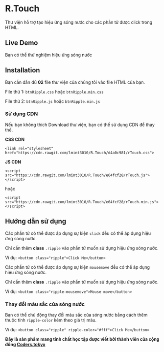 # R.Touch
Thư viện hỗ trợ tạo hiệu ứng sóng nước cho các phần tử được click trong HTML. 


## Live Demo
Bạn có thể thử nghiệm hiệu ứng sóng nước 

## Installation
Bạn cần dẫn đủ **02** file thư viện của chúng tôi vào file HTML của bạn.

File thứ 1: `btnRipple.css` hoặc `btnRipple.min.css`

File thứ 2: `btnRipple.js` hoặc `btnRipple.min.js`

### Sử dụng CDN
Nếu bạn không thích Download thư viện, bạn có thể sử dụng CDN để thay thế.

**CSS CDN**

`<link rel="stylesheet" href="https://cdn.rawgit.com/lmint3010/R.Touch/d4a0c981/rTouch.css">`

**JS CDN**

`<script src="https://cdn.rawgit.com/lmint3010/R.Touch/e64fcf28/rTouch.js"></script>`

hoặc

`<script src="https://cdn.rawgit.com/lmint3010/R.Touch/e64fcf28/rTouch.min.js"></script>`

## Hướng dẫn sử dụng
Các phần tử có thể được áp dụng sự kiện `click` đều có thể áp dụng hiệu ứng sóng nước.

Chỉ cần thêm **class** `.ripple` vào phần tử muốn sử dụng hiệu ứng sóng nước.

Ví dụ: `<button class="ripple">Click Me</button>`

Các phần tử có thể được áp dụng sự kiện `mousemove` đều có thể áp dụng hiệu ứng sóng nước.

Chỉ cần thêm **class** `.ripple` vào phần tử muốn sử dụng hiệu ứng sóng nước.

Ví dụ: `<button class="ripple-mousemove">Mouse move</button>`

### Thay đổi màu sắc của sóng nước

Bạn có thể chủ động thay đổi màu sắc của sóng nước bằng cách thêm thuộc tính `ripple-color` kèm theo giá trị màu.

Ví dụ: `<button class="ripple" ripple-color="#fff">Click Me</button>`

**Đây là sản phẩm mang tính chất học tập được viết bởi thành viên của cộng đồng [Coders.tokyo](https://coders.tokyo)**
